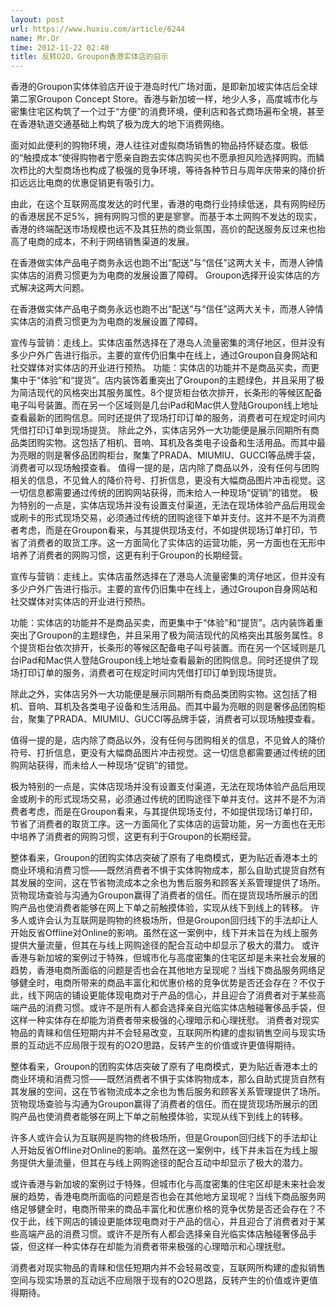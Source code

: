 ```yaml
---
layout: post
url: https://www.huxiu.com/article/6244
name: Mr.Or
time: 2012-11-22 02:40
title: 反转O2O，Groupon香港实体店的启示
---
```

香港的Groupon实体体验店开设于港岛时代广场对面，是即新加坡实体店后全球第二家Groupon Concept Store。香港与新加坡一样，地少人多，高度城市化与密集住宅区构筑了一个过于“方便”的消费环境，便利店和各式商场遍布全境，甚至在香港轨道交通基础上构筑了极为庞大的地下消费网络。

面对如此便利的购物环境，港人往往对虚拟商场销售的物品持怀疑态度。极低的“触摸成本”使得购物者宁愿亲自跑去实体店购买也不愿承担风险选择网购。而鳞次栉比的大型商场也构成了极强的竞争环境，等待各种节日与周年庆带来的降价折扣远远比电商的优惠促销更有吸引力。

由此，在这个互联网高度发达的时代里，香港的电商行业持续低迷，具有网购经历的香港居民不足5%，拥有网购习惯的更是寥寥。而基于本土网购不发达的现实，香港的终端配送市场规模也远不及其狂热的商业氛围，高价的配送服务反过来也抬高了电商的成本，不利于网络销售渠道的发展。

在香港做实体产品电子商务永远也跑不出“配送”与“信任”这两大关卡，而港人钟情实体店的消费习惯更为为电商的发展设置了障碍。 Groupon选择开设实体店的方式解决这两大问题。

在香港做实体产品电子商务永远也跑不出“配送”与“信任”这两大关卡，而港人钟情实体店的消费习惯更为为电商的发展设置了障碍。

宣传与营销：走线上。实体店虽然选择在了港岛人流量密集的湾仔地区，但并没有多少户外广告进行指示。主要的宣传仍旧集中在线上，通过Groupon自身网站和社交媒体对实体店的开业进行预热。 功能：实体店的功能并不是商品买卖，而更集中于“体验”和“提货”。店内装饰着重突出了Groupon的主题绿色，并且采用了极为简洁现代的风格突出其服务属性。8个提货柜台依次排开，长条形的等候区配备电子叫号装置。而在另一个区域则是几台iPad和Mac供人登陆Groupon线上地址查看最新的团购信息。同时还提供了现场打印订单的服务，消费者可在规定时间内凭借打印订单到现场提货。 除此之外，实体店另外一大功能便是展示同期所有商品类团购实物。这包括了相机、音响、耳机及各类电子设备和生活用品。而其中最为亮眼的则是奢侈品团购柜台，聚集了PRADA、MIUMIU、GUCCI等品牌手袋，消费者可以现场触摸查看。 值得一提的是，店内除了商品以外，没有任何与团购相关的信息，不见耸人的降价符号、打折信息，更没有大幅商品图片冲击视觉。这一切信息都需要通过传统的团购网站获得，而未给人一种现场“促销”的错觉。 极为特别的一点是，实体店现场并没有设置支付渠道，无法在现场体验产品后用现金或刷卡的形式现场交易，必须通过传统的团购途径下单并支付。这并不是不为消费者考虑，而是在Groupon看来，与其提供现场支付，不如提供现场订单打印，节省了消费者的取货工序。这一方面简化了实体店的运营功能，另一方面也在无形中培养了消费者的网购习惯，这更有利于Groupon的长期经营。

宣传与营销：走线上。实体店虽然选择在了港岛人流量密集的湾仔地区，但并没有多少户外广告进行指示。主要的宣传仍旧集中在线上，通过Groupon自身网站和社交媒体对实体店的开业进行预热。

功能：实体店的功能并不是商品买卖，而更集中于“体验”和“提货”。店内装饰着重突出了Groupon的主题绿色，并且采用了极为简洁现代的风格突出其服务属性。8个提货柜台依次排开，长条形的等候区配备电子叫号装置。而在另一个区域则是几台iPad和Mac供人登陆Groupon线上地址查看最新的团购信息。同时还提供了现场打印订单的服务，消费者可在规定时间内凭借打印订单到现场提货。

除此之外，实体店另外一大功能便是展示同期所有商品类团购实物。这包括了相机、音响、耳机及各类电子设备和生活用品。而其中最为亮眼的则是奢侈品团购柜台，聚集了PRADA、MIUMIU、GUCCI等品牌手袋，消费者可以现场触摸查看。

值得一提的是，店内除了商品以外，没有任何与团购相关的信息，不见耸人的降价符号、打折信息，更没有大幅商品图片冲击视觉。这一切信息都需要通过传统的团购网站获得，而未给人一种现场“促销”的错觉。

极为特别的一点是，实体店现场并没有设置支付渠道，无法在现场体验产品后用现金或刷卡的形式现场交易，必须通过传统的团购途径下单并支付。这并不是不为消费者考虑，而是在Groupon看来，与其提供现场支付，不如提供现场订单打印，节省了消费者的取货工序。这一方面简化了实体店的运营功能，另一方面也在无形中培养了消费者的网购习惯，这更有利于Groupon的长期经营。

整体看来，Groupon的团购实体店突破了原有了电商模式，更为贴近香港本土的商业环境和消费习惯——既然消费者不惧于实体购物成本，那么自助式提货自然有其发展的空间，这在节省物流成本之余也为售后服务和顾客关系管理提供了场所。货物现场查验与沟通为Groupon赢得了消费者的信任。而在提货现场所展示的团购产品也使消费者能够在网上下单之前触摸体验，实现从线下到线上的转移。 许多人或许会认为互联网是购物的终极场所，但是Groupon回归线下的手法却让人开始反省Offline对Online的影响。虽然在这一案例中，线下并未旨在为线上服务提供大量流量，但其在与线上网购途径的配合互动中却显示了极大的潜力。 或许香港与新加坡的案例过于特殊，但城市化与高度密集的住宅区却是未来社会发展的趋势，香港电商所面临的问题是否也会在其他地方呈现呢？当线下商品服务网络足够健全时，电商所带来的商品丰富化和优惠价格的竞争优势是否还会存在？不仅于此，线下网店的铺设更能体现电商对于产品的信心，并且迎合了消费者对于某些高端产品的消费习惯。或许不是所有人都会选择亲自光临实体店触碰奢侈品手袋，但这样一种实体存在却能为消费者带来极强的心理暗示和心理抚慰。 消费者对现实物品的青睐和信任短期内并不会轻易改变，互联网所构建的虚拟销售空间与现实场景的互动远不应局限于现有的O2O思路，反转产生的价值或许更值得期待。

整体看来，Groupon的团购实体店突破了原有了电商模式，更为贴近香港本土的商业环境和消费习惯——既然消费者不惧于实体购物成本，那么自助式提货自然有其发展的空间，这在节省物流成本之余也为售后服务和顾客关系管理提供了场所。货物现场查验与沟通为Groupon赢得了消费者的信任。而在提货现场所展示的团购产品也使消费者能够在网上下单之前触摸体验，实现从线下到线上的转移。

许多人或许会认为互联网是购物的终极场所，但是Groupon回归线下的手法却让人开始反省Offline对Online的影响。虽然在这一案例中，线下并未旨在为线上服务提供大量流量，但其在与线上网购途径的配合互动中却显示了极大的潜力。

或许香港与新加坡的案例过于特殊，但城市化与高度密集的住宅区却是未来社会发展的趋势，香港电商所面临的问题是否也会在其他地方呈现呢？当线下商品服务网络足够健全时，电商所带来的商品丰富化和优惠价格的竞争优势是否还会存在？不仅于此，线下网店的铺设更能体现电商对于产品的信心，并且迎合了消费者对于某些高端产品的消费习惯。或许不是所有人都会选择亲自光临实体店触碰奢侈品手袋，但这样一种实体存在却能为消费者带来极强的心理暗示和心理抚慰。

消费者对现实物品的青睐和信任短期内并不会轻易改变，互联网所构建的虚拟销售空间与现实场景的互动远不应局限于现有的O2O思路，反转产生的价值或许更值得期待。


